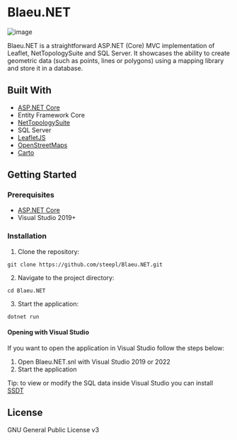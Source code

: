 # Blaeu.NET

![image](https://user-images.githubusercontent.com/50868613/155357991-b80e7f3e-173c-4681-810b-be2886464021.png)

Blaeu.NET is a straightforward ASP.NET (Core) MVC implementation of Leaflet, NetTopologySuite and SQL Server. It showcases the ability to create geometric data (such as points, lines or polygons) using a mapping library and store it in a database.

## Built With

- [ASP.NET Core](https://dotnet.microsoft.com/en-us/apps/aspnet)
- Entity Framework Core
- [NetTopologySuite](https://github.com/NetTopologySuite/NetTopologySuite)
- SQL Server
- [LeafletJS](https://leafletjs.com)
- [OpenStreetMaps](https://osmfoundation.org/)
- [Carto](https://carto.com/basemaps)

## Getting Started

### Prerequisites

- [ASP.NET Core](https://dotnet.microsoft.com/en-us/apps/aspnet)
- Visual Studio 2019+
### Installation

1. Clone the repository:
```
git clone https://github.com/steepl/Blaeu.NET.git
```

2. Navigate to the project directory:
```
cd Blaeu.NET
```

3. Start the application:
```
dotnet run
```

#### Opening with Visual Studio

If you want to open the application in Visual Studio follow the steps below:

1.	Open Blaeu.NET.snl with Visual Studio 2019 or 2022
2.	Start the application

Tip: to view or modify the SQL data inside Visual Studio you can install [SSDT]("https://learn.microsoft.com/en-us/sql/ssdt/download-sql-server-data-tools-ssdt?view=sql-server-ver16")

## License

GNU General Public License v3
